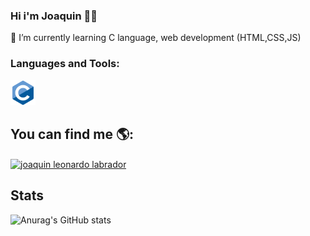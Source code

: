 ### Hi i'm Joaquin 👋🏼 
🌱 I’m currently learning C language, web development (HTML,CSS,JS)
<h3 align="left">Languages and Tools:</h3>
<p align="left"> <a href="https://www.cprogramming.com/" target="_blank"> <img src="https://raw.githubusercontent.com/devicons/devicon/master/icons/c/c-original.svg" alt="c" width="40" height="40"/> </a> </p>


## You can find me 🌎:
<p align="left">
<a href="https://www.linkedin.com/in/joaquin-leonardo-labrador-658346198/" target="blank"><img align="center" src="https://raw.githubusercontent.com/rahuldkjain/github-profile-readme-generator/master/src/images/icons/Social/linked-in-alt.svg" alt="joaquin leonardo labrador" height="30" width="40" /></a>
</p>

## Stats
![Anurag's GitHub stats](https://github-readme-stats.vercel.app/api?username=labrixx&show_icons=true&theme=dracula)



